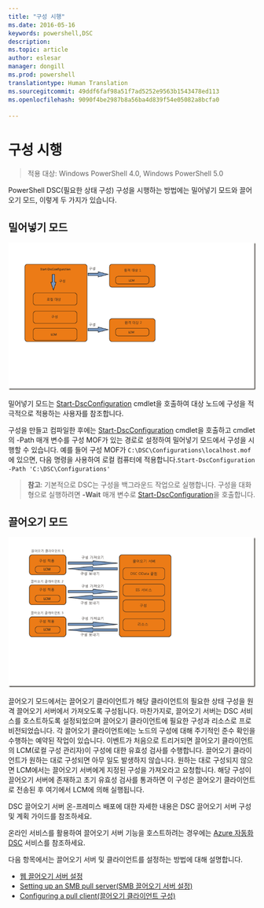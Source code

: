 ```yaml
---
title: "구성 시행"
ms.date: 2016-05-16
keywords: powershell,DSC
description: 
ms.topic: article
author: eslesar
manager: dongill
ms.prod: powershell
translationtype: Human Translation
ms.sourcegitcommit: 49ddf6faf98a51f7ad5252e9563b1543478ed113
ms.openlocfilehash: 9090f4be2987b8a56ba4d839f54e05082a8bcfa0

---
```


# <a name="enacting-configurations"></a>구성 시행

>적용 대상: Windows PowerShell 4.0, Windows PowerShell 5.0

PowerShell DSC(필요한 상태 구성) 구성을 시행하는 방법에는 밀어넣기 모드와 끌어오기 모드, 이렇게 두 가지가 있습니다.

## <a name="push-mode"></a>밀어넣기 모드

![밀어넣기 모드](images/Push.png "How push mode works")

밀어넣기 모드는 [Start-DscConfiguration](https://technet.microsoft.com/en-us/library/dn521623.aspx) cmdlet을 호출하여 대상 노드에 구성을 적극적으로 적용하는 사용자를 참조합니다.

구성을 만들고 컴파일한 후에는 [Start-DscConfiguration](https://technet.microsoft.com/en-us/library/dn521623.aspx) cmdlet을 호출하고 cmdlet의 -Path 매개 변수를 구성 MOF가 있는 경로로 설정하여 밀어넣기 모드에서 구성을 시행할 수 있습니다. 예를 들어 구성 MOF가 `C:\DSC\Configurations\localhost.mof`에 있으면, 다음 명령을 사용하여 로컬 컴퓨터에 적용합니다.`Start-DscConfiguration -Path 'C:\DSC\Configurations'`

> __참고__: 기본적으로 DSC는 구성을 백그라운드 작업으로 실행합니다. 구성을 대화형으로 실행하려면 __-Wait__ 매개 변수로 [Start-DscConfiguration](https://technet.microsoft.com/library/dn521623.aspx)을 호출합니다.


## <a name="pull-mode"></a>끌어오기 모드

![끌어오기 모드](images/Pull.png "How pull mode works")

끌어오기 모드에서는 끌어오기 클라이언트가 해당 클라이언트의 필요한 상태 구성을 원격 끌어오기 서버에서 가져오도록 구성됩니다. 마찬가지로, 끌어오기 서버는 DSC 서비스를 호스트하도록 설정되었으며 끌어오기 클라이언트에 필요한 구성과 리소스로 프로비전되었습니다. 각 끌어오기 클라이언트에는 노드의 구성에 대해 주기적인 준수 확인을 수행하는 예약된 작업이 있습니다. 이벤트가 처음으로 트리거되면 끌어오기 클라이언트의 LCM(로컬 구성 관리자)이 구성에 대한 유효성 검사를 수행합니다. 끌어오기 클라이언트가 원하는 대로 구성되면 아무 일도 발생하지 않습니다. 원하는 대로 구성되지 않으면 LCM에서는 끌어오기 서버에게 지정된 구성을 가져오라고 요청합니다. 해당 구성이 끌어오기 서버에 존재하고 초기 유효성 검사를 통과하면 이 구성은 끌어오기 클라이언트로 전송된 후 여기에서 LCM에 의해 실행됩니다.

DSC 끌어오기 서버 온-프레미스 배포에 대한 자세한 내용은 DSC 끌어오기 서버 구성 및 계획 가이드를 참조하세요.

온라인 서비스를 활용하여 끌어오기 서버 기능을 호스트하려는 경우에는 [Azure 자동화 DSC](https://azure.microsoft.com/en-us/documentation/articles/automation-dsc-overview/) 서비스를 참조하세요.

다음 항목에서는 끌어오기 서버 및 클라이언트를 설정하는 방법에 대해 설명합니다.

- [웹 끌어오기 서버 설정](pullServer.md)
- [Setting up an SMB pull server(SMB 끌어오기 서버 설정)](pullServerSMB.md)
- [Configuring a pull client(끌어오기 클라이언트 구성)](pullClientConfigID.md)




<!--HONumber=Nov16_HO1-->



